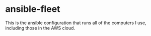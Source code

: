 # ansible-fleet

This is the ansible configuration that runs all of the computers I
use, including those in the AWS cloud.
